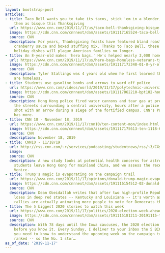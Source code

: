 ```yaml
---
layout: bootstrap-post
articles:
- title: Taco Bell wants you to take its tacos, stick 'em in a blender, and serve
    them as bisque this Thanksgiving
  url: https://www.cnn.com/2019/11/17/us/taco-bell-thanksgiving-bisque-recipe-trnd/index.html
  image: https://cdn.cnn.com/cnnnext/dam/assets/191117165524-taco-bell-taco-bisque-thanksgiving-recipe-trnd-super-tease.jpg
  source: CNN
  description: For years, Thanksgiving feasts have featured bland roast turkeys, canned
    cranberry sauce and boxed stuffing mix. Thanks to Taco Bell, these painfully generic
    holiday dishes will plague American families no longer.
- title: An 8-year-old makes 'hero bags.' He's helped nearly 3,000 homeless veterans
  url: https://www.cnn.com/2019/11/17/us/hero-bags-homeless-veterans-trnd/index.html
  image: https://cdn.cnn.com/cnnnext/dam/assets/191117172348-01-8-yr-old-hero-bags-super-tease.jpg
  source: CNN
  description: Tyler Stallings was 4 years old when he first learned that some veterans
    are homeless.
- title: Students use gasoline bombs and arrows to ward off police
  url: https://www.cnn.com/videos/world/2019/11/17/polytechnic-university-fire-hong-kong-protests-hancocks-vpx.cnn
  image: https://cdn.cnn.com/cnnnext/dam/assets/191117062210-bpt102-hong-kong-protests-111719-super-tease.jpg
  source: CNN
  description: Hong Kong police fired water cannons and tear gas at protesters in
    the streets surrounding a central university, hours after a police officer was
    shot with an arrow during a siege of the fortified campus. CNN's Paula Hancocks
    has more.
- title: CNN 10 - November 18, 2019
  url: https://www.cnn.com/2019/11/17/cnn10/ten-content-mon/index.html
  image: https://cdn.cnn.com/cnnnext/dam/assets/191117175613-ten-1118-00010819-super-tease.jpg
  source: CNN
  description: November 18, 2019
- title: CNN10 - 11/18/19
  url: http://rss.cnn.com/~r/services/podcasting/studentnews/rss/~3/CXy8dkDVT5U/ten-1118.cnn_2892380_ios_1240.mp4
  image: 
  source: CNN
  description: A new study looks at potential health concerns for astronauts, some
    students leave Hong Kong for mainland China, and we assess the recent floods of
    Venice.
- title: Trump's magic is evaporating on the campaign trail
  url: https://www.cnn.com/2019/11/17/opinions/donald-trump-magic-evaporating-campaign-trail-obeidallah/index.html
  image: https://cdn.cnn.com/cnnnext/dam/assets/191116154512-02-donald-trump-1114-super-tease.jpg
  source: CNN
  description: Dean Obeidallah writes that after two high-profile Republican gubernatorial
    loses in deep red states -- Kentucky and Louisiana -- it's worth asking if Trump
    rallies are actually animating more people to vote for Democrats than Republicans.
- title: The 5 biggest 2020 stories to watch this week
  url: https://www.cnn.com/2019/11/17/politics/2020-election-week-ahead/index.html
  image: https://cdn.cnn.com/cnnnext/dam/assets/191115181211-20191115-the-point-debate-podiums-atlanta-super-tease.jpg
  source: CNN
  description: With 78 days until the Iowa caucuses, the 2020 election will be here
    before you know it. Every Sunday, I deliver to your inbox the 5 BIG storylines
    you need to know to understand the upcoming week on the campaign trail. And they're
    ranked -- so the No. 1 stor…
as_of_date: '2019-11-17'
---
```


